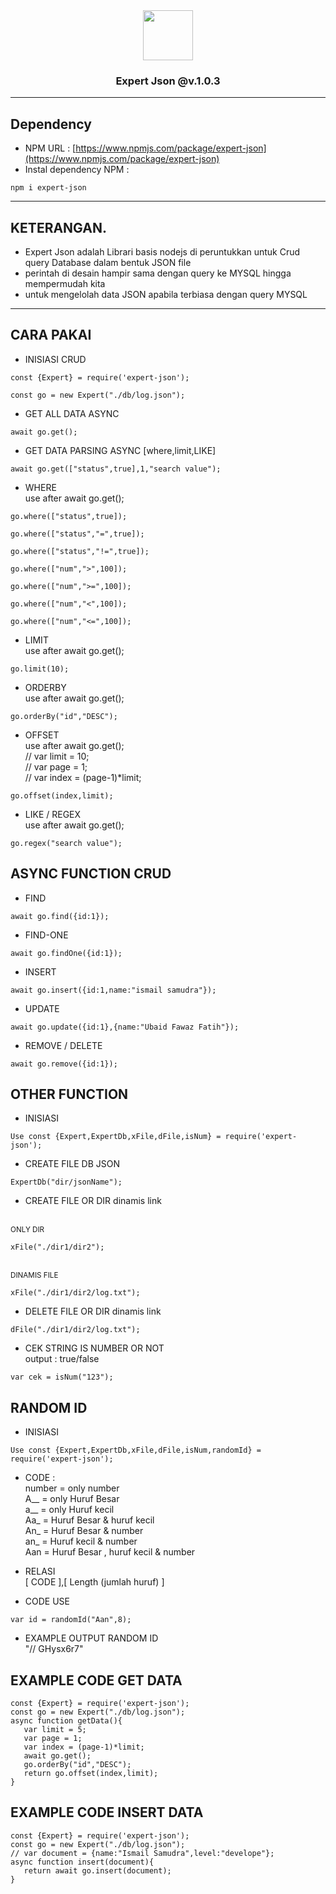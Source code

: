 <div align='center'>
   <img width=80px src='https://github.com/ismailsamudra/expert-json/assets/67509798/1719ed9e-1bb8-4b75-906c-ed92296fdeaf'>
 <h3>
    Expert Json @v.1.0.3
 </h3>
</div>

<hr>

## Dependency
- NPM URL : [https://www.npmjs.com/package/expert-json](https://www.npmjs.com/package/expert-json)
- Instal dependency NPM :
```
npm i expert-json
```

<hr>

## KETERANGAN.
- Expert Json adalah Librari basis nodejs di peruntukkan untuk Crud query Database dalam bentuk JSON file
- perintah di desain hampir sama dengan query ke MYSQL hingga mempermudah kita
- untuk mengelolah data JSON apabila terbiasa dengan query MYSQL

<hr>

## CARA PAKAI
- INISIASI CRUD

```
const {Expert} = require('expert-json');
```
```
const go = new Expert("./db/log.json");
```
- GET ALL DATA ASYNC
```
await go.get();
```
- GET DATA PARSING ASYNC [where,limit,LIKE]
```
await go.get(["status",true],1,"search value");
```
- WHERE
<br> use after await go.get();
```
go.where(["status",true]);
```
```
go.where(["status","=",true]);
```
```
go.where(["status","!=",true]);
```
```
go.where(["num",">",100]);
```
```
go.where(["num",">=",100]);
```
```
go.where(["num","<",100]);
```
```
go.where(["num","<=",100]);
```
- LIMIT
<br> use after await go.get();
```
go.limit(10);
```
- ORDERBY
<br> use after await go.get();
```
go.orderBy("id","DESC");
```
- OFFSET
<br> use after await go.get();
<br> // var limit = 10;
<br> // var page = 1;
<br> // var index = (page-1)*limit;
```
go.offset(index,limit);
```
- LIKE / REGEX
<br> use after await go.get();
```
go.regex("search value");
```
## ASYNC FUNCTION CRUD
- FIND
```
await go.find({id:1});
```
- FIND-ONE
```
await go.findOne({id:1});
```
- INSERT
```
await go.insert({id:1,name:"ismail samudra"});
```
- UPDATE
```
await go.update({id:1},{name:"Ubaid Fawaz Fatih"});
```
- REMOVE / DELETE
```
await go.remove({id:1});
```
## OTHER FUNCTION
- INISIASI
```
Use const {Expert,ExpertDb,xFile,dFile,isNum} = require('expert-json');
```
- CREATE FILE DB JSON
```
ExpertDb("dir/jsonName");
```
- CREATE FILE OR DIR dinamis link
  
<br><small> ONLY DIR </small>
```
xFile("./dir1/dir2");
```
<br><small> DINAMIS FILE </small>
```
xFile("./dir1/dir2/log.txt");
```
- DELETE FILE OR DIR dinamis link
```
dFile("./dir1/dir2/log.txt");
```
- CEK STRING IS NUMBER OR NOT
<br> output : true/false
```
var cek = isNum("123");
```

## RANDOM ID 
- INISIASI
```
Use const {Expert,ExpertDb,xFile,dFile,isNum,randomId} = require('expert-json');
```
- CODE :
<br> number = only number
<br> A__    = only Huruf Besar
<br> a__    = only Huruf kecil
<br> Aa_    = Huruf Besar & huruf kecil
<br> An_    = Huruf Besar & number
<br> an_    = Huruf kecil & number
<br> Aan    = Huruf Besar , huruf kecil & number

- RELASI
<br> [ CODE ],[ Length (jumlah huruf) ]

- CODE USE
```
var id = randomId("Aan",8);
```
- EXAMPLE OUTPUT RANDOM ID
<br> "// GHysx6r7"

## EXAMPLE CODE GET DATA
```
const {Expert} = require('expert-json');
const go = new Expert("./db/log.json");
async function getData(){
   var limit = 5;
   var page = 1;
   var index = (page-1)*limit;
   await go.get();
   go.orderBy("id","DESC");
   return go.offset(index,limit);
}
```
## EXAMPLE CODE INSERT DATA
```
const {Expert} = require('expert-json');
const go = new Expert("./db/log.json");
// var document = {name:"Ismail Samudra",level:"develope"};
async function insert(document){
   return await go.insert(document);
}
```


  
